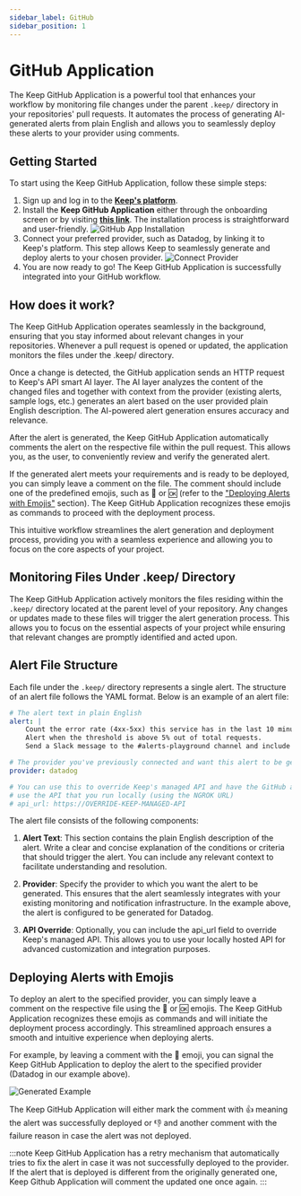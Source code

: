 ```yaml
---
sidebar_label: GitHub
sidebar_position: 1
---
```


# GitHub Application

The Keep GitHub Application is a powerful tool that enhances your workflow by monitoring file changes under the parent `.keep/` directory in your repositories' pull requests. It automates the process of generating AI-generated alerts from plain English and allows you to seamlessly deploy these alerts to your provider using comments.

## Getting Started

To start using the Keep GitHub Application, follow these simple steps:

1. Sign up and log in to the **[Keep's platform](https://platform.keephq.dev)**.
2. Install the **Keep GitHub Application** either through the onboarding screen or by visiting **[this link](https://github.com/apps/keephq)**. The installation process is straightforward and user-friendly.
   ![GitHub App Installation](/img/github-app-install.png)
3. Connect your preferred provider, such as Datadog, by linking it to Keep's platform. This step allows Keep to seamlessly generate and deploy alerts to your chosen provider.
   ![Connect Provider](/img/connect-provider.png)
4. You are now ready to go! The Keep GitHub Application is successfully integrated into your GitHub workflow.

## How does it work?
The Keep GitHub Application operates seamlessly in the background, ensuring that you stay informed about relevant changes in your repositories. Whenever a pull request is opened or updated, the application monitors the files under the .keep/ directory.

Once a change is detected, the GitHub application sends an HTTP request to Keep's API smart AI layer. The AI layer analyzes the content of the changed files and together with context from the provider (existing alerts, sample logs, etc.) generates an alert based on the user provided plain English description. The AI-powered alert generation ensures accuracy and relevance.

After the alert is generated, the Keep GitHub Application automatically comments the alert on the respective file within the pull request. This allows you, as the user, to conveniently review and verify the generated alert.

If the generated alert meets your requirements and is ready to be deployed, you can simply leave a comment on the file. The comment should include one of the predefined emojis, such as :rocket: or :ok: (refer to the ["Deploying Alerts with Emojis"](#deploying-alerts-with-emojis) section). The Keep GitHub Application recognizes these emojis as commands to proceed with the deployment process.

This intuitive workflow streamlines the alert generation and deployment process, providing you with a seamless experience and allowing you to focus on the core aspects of your project.

## Monitoring Files Under .keep/ Directory

The Keep GitHub Application actively monitors the files residing within the `.keep/` directory located at the parent level of your repository. Any changes or updates made to these files will trigger the alert generation process. This allows you to focus on the essential aspects of your project while ensuring that relevant changes are promptly identified and acted upon.

## Alert File Structure

Each file under the `.keep/` directory represents a single alert. The structure of an alert file follows the YAML format. Below is an example of an alert file:

```yaml title=alert-example.yaml
# The alert text in plain English
alert: |
    Count the error rate (4xx-5xx) this service has in the last 10 minutes.
    Alert when the threshold is above 5% out of total requests.
    Send a Slack message to the #alerts-playground channel and include all the context you have"

# The provider you've previously connected and want this alert to be generated for
provider: datadog

# You can use this to override Keep's managed API and have the GitHub application
# use the API that you run locally (using the NGROK URL)
# api_url: https://OVERRIDE-KEEP-MANAGED-API
```

The alert file consists of the following components:

1. **Alert Text**: This section contains the plain English description of the alert. Write a clear and concise explanation of the conditions or criteria that should trigger the alert. You can include any relevant context to facilitate understanding and resolution.

2. **Provider**: Specify the provider to which you want the alert to be generated. This ensures that the alert seamlessly integrates with your existing monitoring and notification infrastructure. In the example above, the alert is configured to be generated for Datadog.

3. **API Override**: Optionally, you can include the api_url field to override Keep's managed API. This allows you to use your locally hosted API for advanced customization and integration purposes.

## Deploying Alerts with Emojis
To deploy an alert to the specified provider, you can simply leave a comment on the respective file using the :rocket: or :ok: emojis. The Keep GitHub Application recognizes these emojis as commands and will initiate the deployment process accordingly. This streamlined approach ensures a smooth and intuitive experience when deploying alerts.

For example, by leaving a comment with the :rocket: emoji, you can signal the Keep GitHub Application to deploy the alert to the specified provider (Datadog in our example above).

![Generated Example](/img/first-alert.yaml.png)

The Keep GitHub Application will either mark the comment with :+1: meaning the alert was successfully deployed or :-1: and another comment with the failure reason in case the alert was not deployed.

:::note
Keep GitHub Application has a retry mechanism that automatically tries to fix the alert in case it was not successfully deployed to the provider.
If the alert that is deployed is different from the originally generated one, Keep Github Application will comment the updated one once again.
:::
